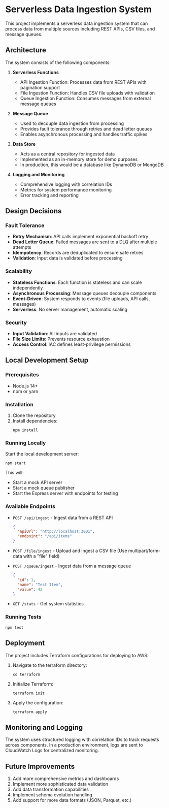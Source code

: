 # Serverless Data Ingestion System

This project implements a serverless data ingestion system that can process data from multiple sources including REST APIs, CSV files, and message queues.

## Architecture

The system consists of the following components:

1. **Serverless Functions**
   - API Ingestion Function: Processes data from REST APIs with pagination support
   - File Ingestion Function: Handles CSV file uploads with validation
   - Queue Ingestion Function: Consumes messages from external message queues

2. **Message Queue**
   - Used to decouple data ingestion from processing
   - Provides fault tolerance through retries and dead letter queues
   - Enables asynchronous processing and handles traffic spikes

3. **Data Store**
   - Acts as a central repository for ingested data
   - Implemented as an in-memory store for demo purposes
   - In production, this would be a database like DynamoDB or MongoDB

4. **Logging and Monitoring**
   - Comprehensive logging with correlation IDs
   - Metrics for system performance monitoring
   - Error tracking and reporting

## Design Decisions

### Fault Tolerance
- **Retry Mechanism**: API calls implement exponential backoff retry
- **Dead Letter Queue**: Failed messages are sent to a DLQ after multiple attempts
- **Idempotency**: Records are deduplicated to ensure safe retries
- **Validation**: Input data is validated before processing

### Scalability
- **Stateless Functions**: Each function is stateless and can scale independently
- **Asynchronous Processing**: Message queues decouple components
- **Event-Driven**: System responds to events (file uploads, API calls, messages)
- **Serverless**: No server management, automatic scaling

### Security
- **Input Validation**: All inputs are validated
- **File Size Limits**: Prevents resource exhaustion
- **Access Control**: IAC defines least-privilege permissions

## Local Development Setup

### Prerequisites
- Node.js 14+
- npm or yarn

### Installation
1. Clone the repository
2. Install dependencies:
   ```
   npm install
   ```

### Running Locally
Start the local development server:
```
npm start
```

This will:
- Start a mock API server
- Start a mock queue publisher
- Start the Express server with endpoints for testing

### Available Endpoints
- `POST /api/ingest` - Ingest data from a REST API
  ```json
  {
    "apiUrl": "http://localhost:3001",
    "endpoint": "/api/items"
  }
  ```

- `POST /file/ingest` - Upload and ingest a CSV file
  (Use multipart/form-data with a "file" field)

- `POST /queue/ingest` - Ingest data from a message queue
  ```json
  {
    "id": 1,
    "name": "Test Item",
    "value": 42
  }
  ```

- `GET /stats` - Get system statistics

### Running Tests
```
npm test
```

## Deployment

The project includes Terraform configurations for deploying to AWS:

1. Navigate to the terraform directory:
   ```
   cd terraform
   ```

2. Initialize Terraform:
   ```
   terraform init
   ```

3. Apply the configuration:
   ```
   terraform apply
   ```

## Monitoring and Logging

The system uses structured logging with correlation IDs to track requests across components. In a production environment, logs are sent to CloudWatch Logs for centralized monitoring.

## Future Improvements

1. Add more comprehensive metrics and dashboards
2. Implement more sophisticated data validation
3. Add data transformation capabilities
4. Implement schema evolution handling
5. Add support for more data formats (JSON, Parquet, etc.)
